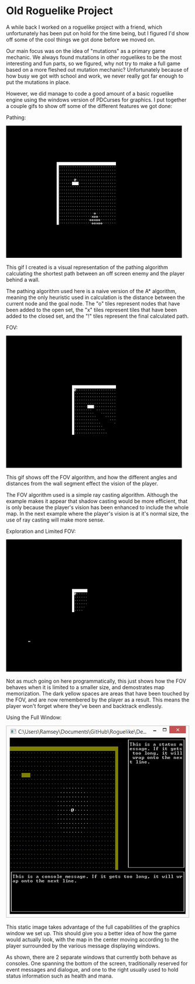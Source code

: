 # Old Roguelike Project
A while back I worked on a roguelike project with a friend, which unfortunately has been put on hold for the time being, but I figured I'd show off some of the cool things we got done before we moved on.

Our main focus was on the idea of "mutations" as a primary game mechanic. We always found mutations in other roguelikes to be the most interesting and fun parts, so we figured, why not try to make a full game based on a more fleshed out mutation mechanic? Unfortunately because of how busy we got with school and work, we never really got far enough to put the mutations in place.

However, we did manage to code a good amount of a basic roguelike engine using the windows version of PDCurses for graphics. I put together a couple gifs to show off some of the different features we got done:

Pathing:

![pathing example](/pages/assets/oldProject/pathing1.gif)

This gif I created is a visual representation of the pathing algorithm calculating the shortest path between an off screen enemy and the player behind a wall.

The pathing algorithm used here is a naive version of the A* algorithm, meaning the only heuristic used in calculation is the distance between the current node and the goal node. The "o" tiles represent nodes that have been added to the open set, the "x" tiles represent tiles that have been added to the closed set, and the "!" tiles represent the final calculated path.

FOV:

![fov example](/pages/assets/oldProject/FOV.gif)

This gif shows off the FOV algorithm, and how the different angles and distances from the wall segment effect the vision of the player.

The FOV algorithm used is a simple ray casting algorithm. Although the example makes it appear that shadow casting would be more efficient, that is only because the player's vision has been enhanced to include the whole map. In the next example where the player's vision is at it's normal size, the use of ray casting will make more sense.

Exploration and Limited FOV:

![exploration example](/pages/assets/oldProject/exploration.gif)

Not as much going on here programmatically, this just shows how the FOV behaves when it is limited to a smaller size, and demostrates map memorization. The dark yellow spaces are areas that have been touched by the FOV, and are now remembered by the player as a result. This means the player won't forget where they've been and backtrack endlessly.

Using the Full Window:

![full window example](/pages/assets/oldProject/fullWindow.jpg)

This static image takes advantage of the full capabilities of the graphics window we set up. This should give you a better idea of how the game would actually look, with the map in the center moving according to the player surrounded by the various message displaying windows.

As shown, there are 2 separate windows that currently both behave as consoles. One spanning the bottom of the screen, traditionally reserved for event messages and dialogue, and one to the right usually used to hold status information such as health and mana.

